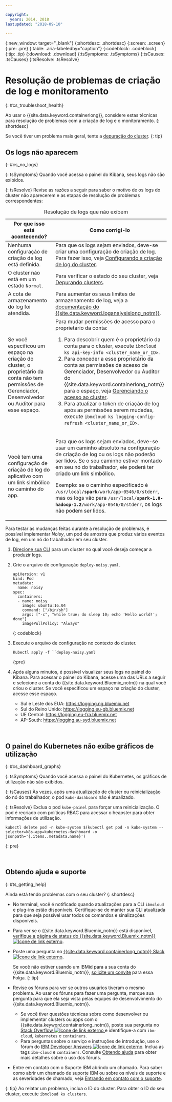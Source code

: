 ```yaml
---

copyright:
  years: 2014, 2018
lastupdated: "2018-09-10"

---
```


{:new_window: target="_blank"}
{:shortdesc: .shortdesc}
{:screen: .screen}
{:pre: .pre}
{:table: .aria-labeledby="caption"}
{:codeblock: .codeblock}
{:tip: .tip}
{:download: .download}
{:tsSymptoms: .tsSymptoms}
{:tsCauses: .tsCauses}
{:tsResolve: .tsResolve}



# Resolução de problemas de criação de log e monitoramento
{: #cs_troubleshoot_health}

Ao usar o {{site.data.keyword.containerlong}}, considere estas técnicas para resolução de problemas com a criação de log e o monitoramento.
{: shortdesc}

Se você tiver um problema mais geral, tente a [depuração do cluster](cs_troubleshoot.html).
{: tip}

## Os logs não aparecem
{: #cs_no_logs}

{: tsSymptoms}
Quando você acessa o painel do Kibana, seus logs não são exibidos.

{: tsResolve}
Revise as razões a seguir para saber o motivo de os logs do cluster não aparecerem e as etapas de resolução de problemas correspondentes:

<table>
<caption>Resolução de logs que não exibem</caption>
  <col width="40%">
  <col width="60%">
  <thead>
    <tr>
      <th>Por que isso está acontecendo?</th>
      <th>Como corrigi-lo</th>
    </tr>
 </thead>
 <tbody>
  <tr>
    <td>Nenhuma configuração de criação de log está definida.</td>
    <td>Para que os logs sejam enviados, deve-se criar uma configuração de criação de log. Para fazer isso, veja <a href="cs_health.html#logging">Configurando a criação de log do cluster</a>.</td>
  </tr>
  <tr>
    <td>O cluster não está em um estado <code>Normal</code>.</td>
    <td>Para verificar o estado do seu cluster, veja <a href="cs_troubleshoot.html#debug_clusters">Depurando clusters</a>.</td>
  </tr>
  <tr>
    <td>A cota de armazenamento do log foi atendida.</td>
    <td>Para aumentar os seus limites de armazenamento de log, veja a <a href="/docs/services/CloudLogAnalysis/troubleshooting/error_msgs.html"> documentação do {{site.data.keyword.loganalysislong_notm}}</a>.</td>
  </tr>
  <tr>
    <td>Se você especificou um espaço na criação do cluster, o proprietário da conta não tem permissões de Gerenciador, Desenvolvedor ou Auditor para esse espaço.</td>
      <td>Para mudar permissões de acesso para o proprietário da conta:
      <ol><li>Para descobrir quem é o proprietário da conta para o cluster, execute <code>ibmcloud ks api-key-info &lt;cluster_name_or_ID&gt;</code>.</li>
      <li>Para conceder a esse proprietário da conta as permissões de acesso de Gerenciador, Desenvolvedor ou Auditor do {{site.data.keyword.containerlong_notm}} para o espaço, veja <a href="cs_users.html">Gerenciando o acesso ao cluster</a>.</li>
      <li>Para atualizar o token de criação de log após as permissões serem mudadas, execute <code>ibmcloud ks logging-config-refresh &lt;cluster_name_or_ID&gt;</code>.</li></ol></td>
    </tr>
    <tr>
      <td>Você tem uma configuração de criação de log do aplicativo com um link simbólico no caminho do app.</td>
      <td><p>Para que os logs sejam enviados, deve-se usar um caminho absoluto na configuração de criação de log ou os logs não poderão ser lidos. Se o seu caminho estiver montado em seu nó do trabalhador, ele poderá ter criado um link simbólico.</p> <p>Exemplo: se o caminho especificado é <code>/usr/local/<b>spark</b>/work/app-0546/0/stderr</code>, mas os logs vão para <code>/usr/local/<b>spark-1.0-hadoop-1.2</b>/work/app-0546/0/stderr</code>, os logs não podem ser lidos.</p></td>
    </tr>
  </tbody>
</table>

Para testar as mudanças feitas durante a resolução de problemas, é possível implementar *Noisy*, um pod de amostra que produz vários eventos de log, em um nó do trabalhador em seu cluster.

  1. [Direcione sua CLI](cs_cli_install.html#cs_cli_configure) para um cluster no qual você deseja começar a produzir logs.

  2. Crie o arquivo de configuração `deploy-noisy.yaml`.

      ```
      apiVersion: v1
      kind: Pod
      metadata:
        name: noisy
      spec:
        containers:
        - name: noisy
          image: ubuntu:16.04
          command: ["/bin/sh"]
          args: ["-c", "while true; do sleep 10; echo 'Hello world!'; done"]
          imagePullPolicy: "Always"
        ```
        {: codeblock}

  3. Execute o arquivo de configuração no contexto do cluster.

        ```
        Kubectl apply -f ``deploy-noisy.yaml
        ```
        {:pre}

  4. Após alguns minutos, é possível visualizar seus logs no painel do Kibana. Para acessar o painel do Kibana, acesse uma das URLs a seguir e selecione a conta do {{site.data.keyword.Bluemix_notm}} na qual você criou o cluster. Se você especificou um espaço na criação do cluster, acesse esse espaço.
      - Sul e Leste dos EUA: https://logging.ng.bluemix.net
      - Sul do Reino Unido: https://logging.eu-gb.bluemix.net
      - UE Central: https://logging.eu-fra.bluemix.net
      - AP-South: https://logging.au-syd.bluemix.net

<br />


## O painel do Kubernetes não exibe gráficos de utilização
{: #cs_dashboard_graphs}

{: tsSymptoms}
Quando você acessa o painel do Kubernetes, os gráficos de utilização não são exibidos.

{: tsCauses}
Às vezes, após uma atualização de cluster ou reinicialização do nó do trabalhador, o pod `kube-dashboard` não é atualizado.

{: tsResolve}
Exclua o pod `kube-painel` para forçar uma reinicialização. O pod é recriado com políticas RBAC para acessar o heapster para obter informações de utilização.

  ```
  kubectl delete pod -n kube-system $(kubectl get pod -n kube-system --selector=k8s-app=kubernetes-dashboard -o jsonpath='{.items..metadata.name}')
  ```
  {: pre}

<br />


## Obtendo ajuda e suporte
{: #ts_getting_help}

Ainda está tendo problemas com o seu cluster?
{: shortdesc}

-  No terminal, você é notificado quando atualizações para a CLI `ibmcloud` e plug-ins estão disponíveis. Certifique-se de manter sua CLI atualizada para que seja possível usar todos os comandos e sinalizações disponíveis.

-   Para ver se o {{site.data.keyword.Bluemix_notm}} está disponível, [verifique a página de status do {{site.data.keyword.Bluemix_notm}} ![Ícone de link externo](../icons/launch-glyph.svg "Ícone de link externo")](https://developer.ibm.com/bluemix/support/#status).
-   Poste uma pergunta no [{{site.data.keyword.containerlong_notm}} Slack ![Ícone de link externo](../icons/launch-glyph.svg "Ícone de link externo")](https://ibm-container-service.slack.com).

    Se você não estiver usando um IBMid para a sua conta do {{site.data.keyword.Bluemix_notm}}, [solicite um convite](https://bxcs-slack-invite.mybluemix.net/) para essa Folga.
    {: tip}
-   Revise os fóruns para ver se outros usuários tiveram o mesmo problema. Ao usar os fóruns para fazer uma pergunta, marque sua pergunta para que ela seja vista pelas equipes de desenvolvimento do {{site.data.keyword.Bluemix_notm}}.

    -   Se você tiver questões técnicas sobre como desenvolver ou implementar clusters ou apps com o {{site.data.keyword.containerlong_notm}}, poste sua pergunta no [Stack Overflow ![Ícone de link externo](../icons/launch-glyph.svg "Ícone de link externo") ](https://stackoverflow.com/questions/tagged/ibm-cloud+containers) e identifique-a com `ibm-cloud`, `kubernetes` e `containers`.
    -   Para perguntas sobre o serviço e instruções de introdução, use o fórum do [IBM Developer Answers ![Ícone de link externo](../icons/launch-glyph.svg "Ícone de link externo")](https://developer.ibm.com/answers/topics/containers/?smartspace=bluemix). Inclua as tags `ibm-cloud` e `containers`.
    Consulte [Obtendo ajuda](/docs/get-support/howtogetsupport.html#using-avatar) para obter mais detalhes sobre o uso dos fóruns.

-   Entre em contato com o Suporte IBM abrindo um chamado. Para saber como abrir um chamado de suporte IBM ou sobre os níveis de suporte e as severidades de chamado, veja [Entrando em contato com o suporte](/docs/get-support/howtogetsupport.html#getting-customer-support).

{: tip}
Ao relatar um problema, inclua o ID do cluster. Para obter o ID do seu cluster, execute `ibmcloud ks clusters`.

